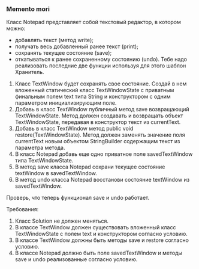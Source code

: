 
### Memento mori

Класс Notepad представляет собой текстовый редактор, в котором можно:
- добавлять текст (метод write);
- получать весь добавленный ранее текст (print);
- сохранять текущее состояние (save);
- откатываться к ранее сохраненному состоянию (undo).
Тебе надо реализовать последние две функции используя для этого шаблон Хранитель.
1. Класс TextWindow будет сохранять свое состояние. Создай в нем вложенный статический класс TextWindowState
с приватным финальным полем text типа String и конструктором с одним параметром инициализирующим поле.
2. Добавь в класс TextWindow публичный метод save возвращающий TextWindowState.
Метод должен создавать и возвращать объект TextWindowState, передавая в конструктор текст из currentText.
3. Добавь в класс TextWindow метод public void restore(TextWindowState).
Метод должен заменять значение поля currentText новым объектом StringBuilder содержащим текст из параметра метода.
4. В класс Notepad добавь еще одно приватное поле savedTextWindow типа TextWindowState.
5. В метод save класса Notepad сохрани текущее состояние textWindow в savedTextWindow.
6. В метод undo класса Notepad восстанови состояние textWindow из savedTextWindow.

Проверь, что теперь функционал save и undo работает.


Требования:
1.	Класс Solution не должен меняться.
2.	В классе TextWindow должен существовать вложенный класс TextWindowState с полем text и конструктором согласно условию.
3.	В классе TextWindow должны быть методы save и restore согласно условию.
4.	В классе Notepad должно быть поле savedTextWindow и методы save и undo реализованные согласно условию.


